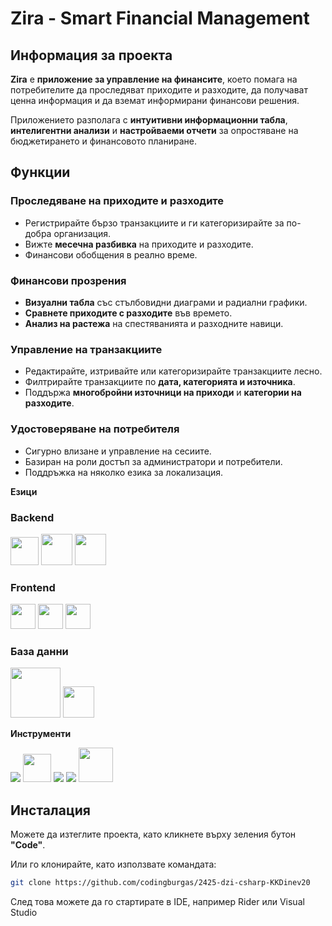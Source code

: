 # **Zira - Smart Financial Management**  

## **Информация за проекта** 
**Zira** е **приложение за управление на финансите**, което помага на потребителите да проследяват приходите и разходите, да получават ценна информация и да вземат информирани финансови решения.  

Приложението разполага с **интуитивни информационни табла**, **интелигентни анализи** и **настройваеми отчети** за опростяване на бюджетирането и финансовото планиране.  

## **Функции** 

### **Проследяване на приходите и разходите** 
- Регистрирайте бързо транзакциите и ги категоризирайте за по-добра организация.  
- Вижте **месечна разбивка** на приходите и разходите.  
- Финансови обобщения в реално време.  

### **Финансови прозрения** 
- **Визуални табла** със стълбовидни диаграми и радиални графики.  
- **Сравнете приходите с разходите** във времето.  
- **Анализ на растежа** на спестяванията и разходните навици.  

### **Управление на транзакциите** 
- Редактирайте, изтривайте или категоризирайте транзакциите лесно.  
- Филтрирайте транзакциите по **дата, категорията и източника**.  
- Поддържа **многобройни източници на приходи** и **категории на разходите**.  

### **Удостоверяване на потребителя** 
- Сигурно влизане и управление на сесиите.  
- Базиран на роли достъп за администратори и потребители.  
- Поддръжка на няколко езика за локализация.  


**Езици**

### **Backend**

<p align="left"> <a><img width="45" src="https://upload.wikimedia.org/wikipedia/commons/thumb/b/bd/Logo_C_sharp.svg/384px-Logo_C_sharp.svg.png?20221121173824"/></a> <a><img src="https://upload.wikimedia.org/wikipedia/commons/thumb/e/ee/.NET_Core_Logo.svg/768px-.NET_Core_Logo.svg.png?20210328084203 " width="50" height="50"/></a> <a><img src="https://github.com/campusMVP/dotnetCoreLogoPack/raw/master/ASP.NET%20Core%20MVC/Bitmap%20RGB/Bitmap-MEDIUM_ASP.NET-Core-MVC-Logo_2colors_Square_Boxed_RGB.png" height="50"/></a> </p>

### **Frontend**

<p align="left"> <a><img width="40" height="40" src="https://upload.wikimedia.org/wikipedia/commons/thumb/3/38/HTML5_Badge.svg/768px-HTML5_Badge.svg.png?20110131171049 " /></a> <a><img src="https://upload.wikimedia.org/wikipedia/commons/thumb/6/62/CSS3_logo.svg/768px-CSS3_logo.svg.png?20210705212817" width="40" height="40"/></a> <a><img src="https://upload.wikimedia.org/wikipedia/commons/thumb/6/6a/JavaScript-logo.png/900px-JavaScript-logo.png" width="40" height="40"/></a> </p>

### **База данни**

<p align="left"> <a><img width="80" src="https://upload.wikimedia.org/wikipedia/commons/8/87/Sql_data_base_with_logo.png?20210130181641"/></a> 
<a><img src="https://github.com/campusMVP/dotnetCoreLogoPack/raw/master/Entity%20Framework%20Core/Bitmap%20RGB/Bitmap-MEDIUM_Entity-Framework-Core-Logo_2colors_Square_Boxed_RGB.png" height="50"/></a> </p>


**Инструменти**


<p align="left"> <a><img src="https://img.icons8.com/color/51/null/visual-studio-code-2019.png"/></a> <a><img width="45px" src="https://upload.wikimedia.org/wikipedia/commons/thumb/2/2c/Visual_Studio_Icon_2022.svg/290px-Visual_Studio_Icon_2022.svg.png"/></a> <a><img src="https://img.icons8.com/fluency/48/null/figma.png"/></a> <a><img src="https://img.icons8.com/color/48/000000/git.png"/></a> <a><img width="55px" src="https://img.icons8.com/material-outlined/256/github.png"/></a> </p>


## **Инсталация** 

Можете да изтеглите проекта, като кликнете върху зеления бутон **"Code"**.  

Или го клонирайте, като използвате командата:  
```bash
git clone https://github.com/codingburgas/2425-dzi-csharp-KKDinev20
```

След това можете да го стартирате в IDE, например Rider или Visual Studio